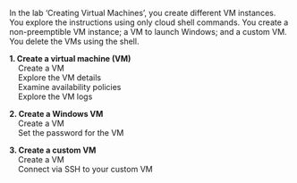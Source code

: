 In the lab ‘Creating Virtual Machines’, you create different VM instances. You explore the instructions using only cloud shell commands. You create a non-preemptible VM instance; a VM to launch Windows; and a custom VM. You delete the VMs using the shell.


<b>1. Create a virtual machine (VM)</b>
  <br>&nbsp;&nbsp;&nbsp;&nbsp;Create a VM
  <br>&nbsp;&nbsp;&nbsp;&nbsp;Explore the VM details
  <br>&nbsp;&nbsp;&nbsp;&nbsp;Examine availability policies
  <br>&nbsp;&nbsp;&nbsp;&nbsp;Explore the VM logs
  
<b>2. Create a Windows VM</b>
  <br>&nbsp;&nbsp;&nbsp;&nbsp;Create a VM
  <br>&nbsp;&nbsp;&nbsp;&nbsp;Set the password for the VM
 
<b>3. Create a custom VM</b>
  <br>&nbsp;&nbsp;&nbsp;&nbsp;Create a VM
  <br>&nbsp;&nbsp;&nbsp;&nbsp;Connect via SSH to your custom VM
